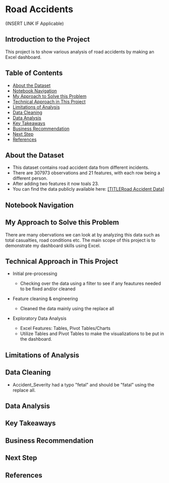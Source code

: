 # Road Accidents

(INSERT LINK IF Applicable)

## Introduction to the Project
This project is to show various analysis of road accidents by making an Excel dashboard.

## Table of Contents

- [About the Dataset](#about-the-dataset)
- [Notebook Navigation](#notebook-navigation)
- [My Approach to Solve this Problem](#my-approach-to-solve-this-problem)
- [Technical Approach in This Project](#technical-approach-in-this-project)
- [Limitations of Analysis](#limitations-of-analysis)
- [Data Cleaning](#data-cleaning)
- [Data Analysis](#data-analysis)
- [Key Takeaways](#key-takeaways)
- [Business Recommendation](#business-recommendation)
- [Next Step](#next-step)
- [References](#references)

## About the Dataset
- This dataset contains road accident data from different incidents.
- There are 307973 observations and 21 features, with each row being a different person.
- After adding two features it now toals 23.
- You can find the data publicly available here: [[TITLERoad Accident Data]]([(https://docs.google.com/spreadsheets/d/1R_uaoZL18nRbqC_MULVne90h3SdRbAyn/edit?usp=sharing&ouid=116890999875311477003&rtpof=true&sd=true)])

## Notebook Navigation


## My Approach to Solve this Problem
There are many obervations we can look at by analyzing this data such as total casualties, road conditions etc. The main scope of this project is to demonstrate my dashboard skills using Excel.  

## Technical Approach in This Project
- Initial pre-processing
    - Checking over the data using a filter to see if any feautures needed to be fixed and/or cleaned
    

- Feature cleaning & engineering
    - Cleaned the data mainly using the replace all


- Exploratory Data Analysis
    - Excel Features: Tables, Pivot Tables/Charts
    - Utilize Tables and Pivot Tables to make the visualizations to be put in the dashboard.



## Limitations of Analysis


## Data Cleaning
- Accident_Severity had a typo "fetal" and should be "fatal" using the replace all.


## Data Analysis


## Key Takeaways


## Business Recommendation


## Next Step


## References